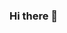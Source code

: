 ### Hi there 👋

<!--
**mirnavazquez/mirnavazquez** is a ✨ _special_ ✨ repository because its `README.md` (this file) appears on your GitHub profile.

Here are some ideas to get you started:

- 🔭 I’m currently working on my firts R package.
- 🌱 I’m learning R :D
- 💬 Ask me about bioinformatics, genomics or whatever!!
- 😄 Pronouns: Ella/she/her
-->
